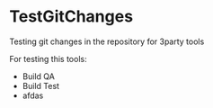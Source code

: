 # TestGitChanges
Testing git changes in the repository for 3party tools

For testing this tools:
- Build QA
- Build Test
- afdas
